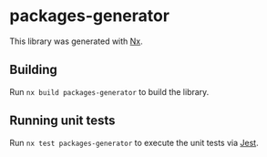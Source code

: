 # packages-generator

This library was generated with [Nx](https://nx.dev).

## Building

Run `nx build packages-generator` to build the library.

## Running unit tests

Run `nx test packages-generator` to execute the unit tests via [Jest](https://jestjs.io).
